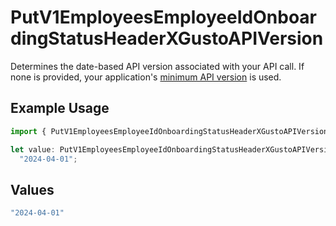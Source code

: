 # PutV1EmployeesEmployeeIdOnboardingStatusHeaderXGustoAPIVersion

Determines the date-based API version associated with your API call. If none is provided, your application's [minimum API version](https://docs.gusto.com/embedded-payroll/docs/api-versioning#minimum-api-version) is used.

## Example Usage

```typescript
import { PutV1EmployeesEmployeeIdOnboardingStatusHeaderXGustoAPIVersion } from "@gusto/embedded-api/models/operations/putv1employeesemployeeidonboardingstatus.js";

let value: PutV1EmployeesEmployeeIdOnboardingStatusHeaderXGustoAPIVersion =
  "2024-04-01";
```

## Values

```typescript
"2024-04-01"
```